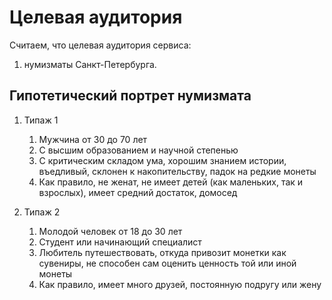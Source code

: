 # Целевая аудитория

Считаем, что целевая аудитория сервиса:

1. нумизматы Санкт-Петербурга.

## Гипотетический портрет нумизмата

1. Типаж 1
    1. Мужчина от 30 до 70 лет
    2. С высшим образованием и научной степенью
    3. С критическим складом ума, хорошим знанием истории, въедливый, склонен к накопительству, падок на редкие монеты
    4. Как правило, не женат, не имеет детей (как маленьких, так и взрослых), имеет средний достаток, домосед

2. Типаж 2
   1. Молодой человек от 18 до 30 лет
   2. Студент или начинающий специалист 
   3. Любитель путешествовать, откуда привозит монетки как сувениры, не способен сам оценить ценность той или иной монеты
   4. Как правило, имеет много друзей, постоянную подругу или жену 